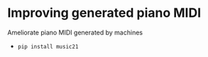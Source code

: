 # Improving generated piano MIDI
Ameliorate piano MIDI generated by machines
- `pip install music21`
